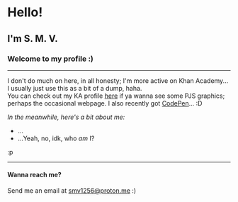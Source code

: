 <h1>Hello!</h1>
<h2>I'm S. M. V.</h2>
<h3>Welcome to my profile :)</h3>

---

I don't do much on here, in all honesty; I'm more active on Khan Academy...<br>I usually just use this as a bit of a dump, haha.<br>You can check out my KA profile <a target="_blank" href="https://www.khanacademy.org/profile/kaid_266891459920003908397632/projects">here</a> if ya wanna see some PJS graphics; perhaps the occasional webpage. I also recently got <a target="_blank" href="https://codepen.io/vanilla5767">CodePen</a>... :D

<em>In the meanwhile, here's a bit about me:</em>
- ...
- ...Yeah, no, idk, who _am_ I?

:p 

---

<h4>Wanna reach me?</h4>

Send me an email at smv1256@proton.me :)
